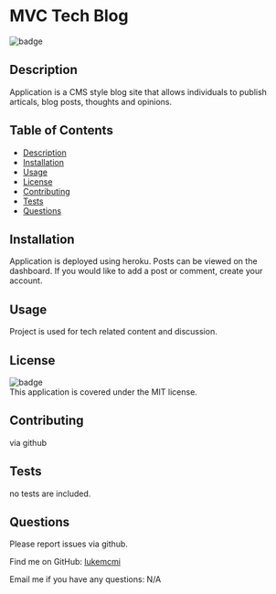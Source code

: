 # MVC Tech Blog

  ![badge](https://img.shields.io/badge/license-MIT-brightgreen)
  
  ## Description
  Application is a CMS style blog site that allows individuals to publish articals, blog posts, thoughts and opinions.
  
  ## Table of Contents
  - [Description](#description)
  - [Installation](#installation)
  - [Usage](#usage)
  - [License](#license)
  - [Contributing](#contributing)
  - [Tests](#tests)
  - [Questions](#questions)
  
  ## Installation
  Application is deployed using heroku. Posts can be viewed on the dashboard. If you would like to add a post or comment, create your account. 
  
  ## Usage
  Project is used for tech related content and discussion.
  
  ## License
  
  ![badge](https://img.shields.io/badge/license-MIT-brightgreen)
  <br />
  This application is covered under the MIT license.

  ## Contributing
  via github

  ## Tests
  no tests are included.

  ## Questions
  Please report issues via github.
  
  Find me on GitHub: [lukemcmi](https://github.com/lukemcmi)
  
  Email me if you have any questions: N/A


